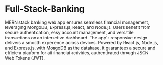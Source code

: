 # Full-Stack-Banking
 MERN stack banking web app ensures seamless financial management, leveraging MongoDB, Express.js, React, and Node.js. Users benefit from secure authentication, easy account management, and versatile transactions on an interactive dashboard. The app's responsive design delivers a smooth experience across devices. Powered by React.js, Node.js, and Express.js, with MongoDB as the database, it guarantees a secure and efficient platform for all financial activities, authenticated through JSON Web Tokens (JWT).
